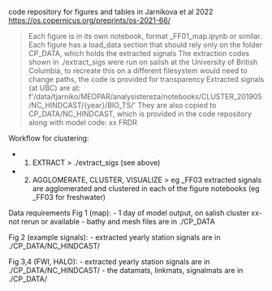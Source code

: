 code repository for figures and tables in Jarnikova et al 2022
https://os.copernicus.org/preprints/os-2021-66/

> Each figure is in its own notebook, format _FF01_map.ipynb or similar. 
> Each figure has a load_data section that should rely only on the folder CP_DATA, which holds the extracted signals
> The extraction codes shown in ./extract_sigs were run on salish at the University of British Columbia, to recreate this on a different filesystem would need to change paths, the code is provided for transparency
> Extracted signals (at UBC) are at:
f'/data/tjarniko/MEOPAR/analysistereza/notebooks/CLUSTER_201905/NC_HINDCAST/{year}/BIO_TS/'
> They are also copied to CP_DATA/NC_HINDCAST, which is provided in the code repository along with model code: xx FRDR 

Workflow for clustering:
- 1) EXTRACT > ./extract_sigs
(see above)

- 2) AGGLOMERATE, CLUSTER, VISUALIZE > eg _FF03
extracted signals are agglomerated and clustered in each of the figure notebooks (eg _FF03 for freshwater)


Data requirements 
Fig 1 (map): 
    - 1 day of model output, on salish cluster xx-not rerun or available 
    - bathy and mesh files are in ./CP_DATA
    
Fig 2 (example signals):
    - extracted yearly station signals are in ./CP_DATA/NC_HINDCAST/
    
Fig 3,4 (FWI, HALO):
    - extracted yearly station signals are in ./CP_DATA/NC_HINDCAST/
    - the datamats, linkmats, signalmats are in ./CP_DATA/
